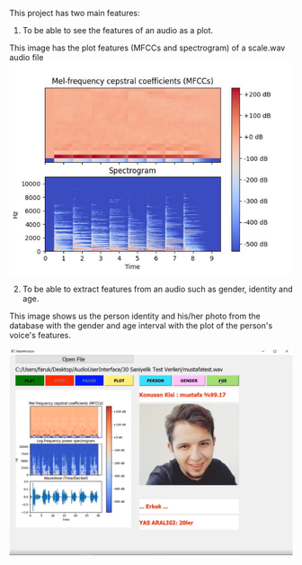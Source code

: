This project has two main features:
1. To be able to see the features of an audio as a plot.

This image has the plot features (MFCCs and spectrogram) of a scale.wav audio file
![Alt text](scale.wav_plot.jpg)

2. To be able to extract features from an audio such as gender, identity and age.

This image shows us the person identity and his/her photo from the database with the gender and 
age interval with the plot of the person's voice's features.

![Alt text](result.png)